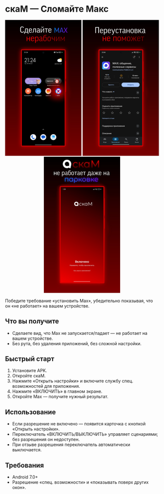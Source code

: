 # скаМ — Сломайте Макс

<p align="center">
  <img src="docs/images/img_1.jpg" alt="Сделайте MAX нерабочим" width="250"/>
  <img src="docs/images/img_2.jpg" alt="Переустановка не поможет" width="250"/>
  <img src="docs/images/img_3.jpg" alt="скаМ не работает даже на парковке" width="250"/>
</p>

Победите требование «установить Max», убедительно показывая, что он «не работает» на вашем устройстве.

## Что вы получите
- Сделаете вид, что Max не запускается/падает — не работает на вашем устройстве.
- Без рута, без удаления приложений, без сложной настройки.

## Быстрый старт
1) Установите APK.
2) Откройте скаМ.
3) Нажмите «Открыть настройки» и включите службу спец. возможностей для приложения.
4) Нажмите «ВКЛЮЧИТЬ» в главном экране.
5) Откройте Max — получите нужный результат.

## Использование
- Если разрешение не включено — появится карточка с кнопкой «Открыть настройки».
- Переключатель «ВКЛЮЧИТЬ/ВЫКЛЮЧИТЬ» управляет сценариями; без разрешения он недоступен.
- При отзыве разрешения переключатель автоматически выключается.

## Требования
- Android 7.0+
- Разрешение «спец. возможности» и «показывать поверх других окон».
